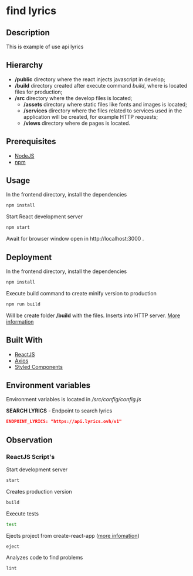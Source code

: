 # find lyrics

## Description

This is example of use api lyrics

## Hierarchy

- **/public** directory where the react injects javascript in develop;
- **/build** directory created after execute command *build*, where is located files for production;
- **/src** directory where the develop files is located;
  - **/assets** directory where static files like fonts and images is located;
  - **/services** directory where the files related to services used in the application will be created, for example HTTP requests;
  - **/views** directory where de pages is located.

## Prerequisites

- [NodeJS](https://nodejs.org)
- [npm](https://www.npmjs.com)

## Usage

In the frontend directory, install the dependencies
```bash
npm install
```
Start React development  server
```bash
npm start
```
Await for browser window open in http://localhost:3000 .

## Deployment

In the frontend directory, install the dependencies
```bash
npm install
```
Execute build command to create minify version to production
```bash
npm run build
```
Will be create folder **/build** with the files. Inserts into HTTP server.
[More information](https://create-react-app.dev/docs/deployment/)

## Built With

- [ReactJS](https://reactjs.org)
- [Axios](https://github.com/axios/axios)
- [Styled Components](https://www.styled-components.com)

## Environment variables
Environment variables is located in */src/config/config.js*

**SEARCH LYRICS** - Endpoint to search lyrics
```json
ENDPOINT_LYRICS: "https://api.lyrics.ovh/v1"
```


## Observation

### ReactJS Script's
Start development server
```bash
start
```
Creates production version
```bash
build
```
Execute tests
```bash
test
```
Ejects project from create-react-app ([more infomation](https://github.com/facebook/create-react-app/blob/master/packages/cra-template/template/README.md#npm-run-eject))
```bash
eject
```
Analyzes code to find problems
```
lint
```
